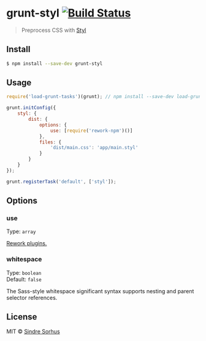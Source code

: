 # grunt-styl [![Build Status](https://travis-ci.org/sindresorhus/grunt-styl.svg?branch=master)](https://travis-ci.org/sindresorhus/grunt-styl)

> Preprocess CSS with [Styl](https://github.com/visionmedia/styl)

## Install

```sh
$ npm install --save-dev grunt-styl
```


## Usage

```js
require('load-grunt-tasks')(grunt); // npm install --save-dev load-grunt-tasks

grunt.initConfig({
	styl: {
		dist: {
			options: {
				use: [require('rework-npm')()]
			},
			files: {
				'dist/main.css': 'app/main.styl'
			}
		}
	}
});

grunt.registerTask('default', ['styl']);
```


## Options

### use

Type: `array`  

[Rework plugins.](https://www.npmjs.org/search?q=rework)

### whitespace

Type: `boolean`  
Default: `false`

The Sass-style whitespace significant syntax supports nesting and parent selector references.


## License

MIT © [Sindre Sorhus](http://sindresorhus.com)
